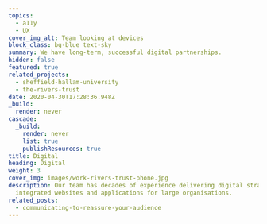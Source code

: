 ```yaml
---
topics:
  - a11y
  - UX
cover_img_alt: Team looking at devices
block_class: bg-blue text-sky
summary: We have long-term, successful digital partnerships.
hidden: false
featured: true
related_projects:
  - sheffield-hallam-university
  - the-rivers-trust
date: 2020-04-30T17:28:36.948Z
_build:
  render: never
cascade:
  _build:
    render: never
    list: true
    publishResources: true
title: Digital
heading: Digital
weight: 3
cover_img: images/work-rivers-trust-phone.jpg
description: Our team has decades of experience delivering digital strategies,
  integrated websites and applications for large organisations.
related_posts:
  - communicating-to-reassure-your-audience
---
```

